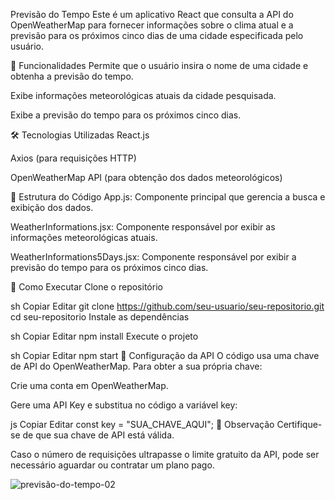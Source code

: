 Previsão do Tempo
Este é um aplicativo React que consulta a API do OpenWeatherMap para fornecer informações sobre o clima atual e a previsão para os próximos cinco dias de uma cidade especificada pelo usuário.

📌 Funcionalidades
Permite que o usuário insira o nome de uma cidade e obtenha a previsão do tempo.

Exibe informações meteorológicas atuais da cidade pesquisada.

Exibe a previsão do tempo para os próximos cinco dias.

🛠 Tecnologias Utilizadas
React.js

Axios (para requisições HTTP)

OpenWeatherMap API (para obtenção dos dados meteorológicos)

📂 Estrutura do Código
App.js: Componente principal que gerencia a busca e exibição dos dados.

WeatherInformations.jsx: Componente responsável por exibir as informações meteorológicas atuais.

WeatherInformations5Days.jsx: Componente responsável por exibir a previsão do tempo para os próximos cinco dias.

🚀 Como Executar
Clone o repositório

sh
Copiar
Editar
git clone https://github.com/seu-usuario/seu-repositorio.git
cd seu-repositorio
Instale as dependências

sh
Copiar
Editar
npm install
Execute o projeto

sh
Copiar
Editar
npm start
🔑 Configuração da API
O código usa uma chave de API do OpenWeatherMap. Para obter a sua própria chave:

Crie uma conta em OpenWeatherMap.

Gere uma API Key e substitua no código a variável key:

js
Copiar
Editar
const key = "SUA_CHAVE_AQUI";
📌 Observação
Certifique-se de que sua chave de API está válida.

Caso o número de requisições ultrapasse o limite gratuito da API, pode ser necessário aguardar ou contratar um plano pago.

![previsão-do-tempo-02](https://github.com/user-attachments/assets/1814a18c-5753-4358-88f0-1acee25cf4b1)

